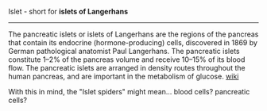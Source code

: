 Islet - short for **islets of Langerhans**

---

The pancreatic islets or islets of Langerhans are the regions of the pancreas that contain its endocrine (hormone-producing) cells, discovered in 1869 by German pathological anatomist Paul Langerhans. The pancreatic islets constitute 1–2% of the pancreas volume and receive 10–15% of its blood flow. The pancreatic islets are arranged in density routes throughout the human pancreas, and are important in the metabolism of glucose.
[wiki](https://en.wikipedia.org/wiki/Pancreatic_islets)

With this in mind, the "Islet spiders" might mean... blood cells? pancreatic cells? 